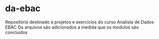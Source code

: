 # da-ebac
Repositório destinado a projetos e exercícios do curso Analista de Dados EBAC
Os arquivos são adicionados a medida que os modulos são concluidos

